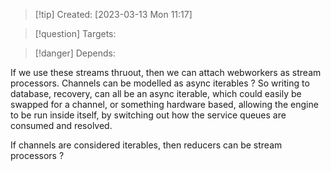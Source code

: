 
>[!tip] Created: [2023-03-13 Mon 11:17]

>[!question] Targets: 

>[!danger] Depends: 

If we use these streams thruout, then we can attach webworkers as stream processors.
Channels can be modelled as async iterables ?
So writing to database, recovery, can all be an async iterable, which could easily be swapped for a channel, or something hardware based, allowing the engine to be run inside itself, by switching out how the service queues are consumed and resolved.

If channels are considered iterables, then reducers can be stream processors ?